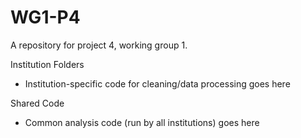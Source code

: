 # WG1-P4
A repository for project 4, working group 1.

Institution Folders
- Institution-specific code for cleaning/data processing goes here

Shared Code 
- Common analysis code (run by all institutions) goes here
